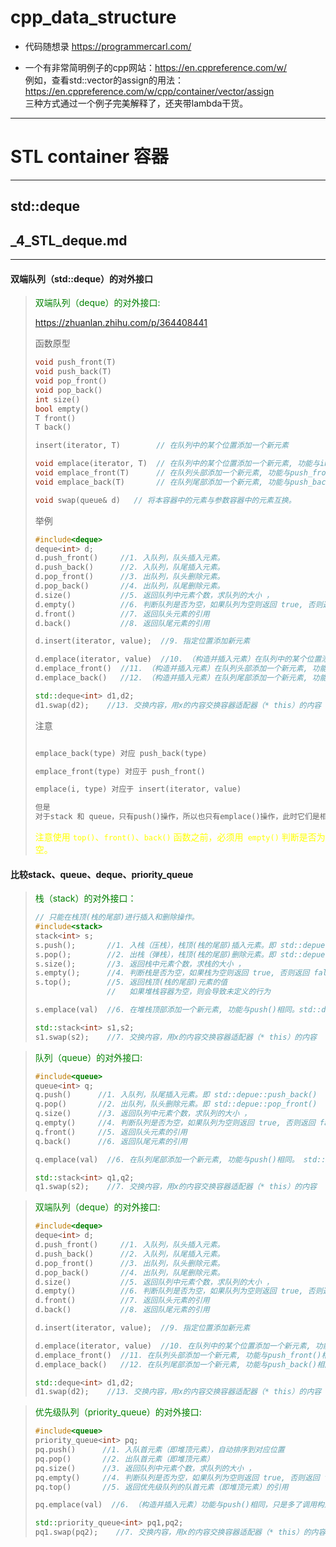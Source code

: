 # cpp_data_structure 

* 代码随想录 https://programmercarl.com/

* 一个有非常简明例子的cpp网站：https://en.cppreference.com/w/
  <br> 例如，查看std::vector的assign的用法：https://en.cppreference.com/w/cpp/container/vector/assign
  <br> 三种方式通过一个例子完美解释了，还夹带lambda干货。

--------------------------------------------------------------------------------

# STL container 容器 

--------------------------------------------------------------------------------

## std::deque

## _4_STL_deque.md
--------------------------------------------------------------------------------


#### 双端队列（std::deque）的对外接口

> <font color="green"> 双端队列（deque）的对外接口: </font>
> 
> https://zhuanlan.zhihu.com/p/364408441
>
> 函数原型
> ```c++
> void push_front(T)	
> void push_back(T)	
> void pop_front()
> void pop_back()
> int size()
> bool empty()
> T front()
> T back()
> 
> insert(iterator, T)        // 在队列中的某个位置添加一个新元素
> 
> void emplace(iterator, T)  // 在队列中的某个位置添加一个新元素, 功能与insert()相同
> void emplace_front(T)      // 在队列头部添加一个新元素, 功能与push_front()相同
> void emplace_back(T)       // 在队列尾部添加一个新元素, 功能与push_back()相同
> 
> void swap(queue& d)   // 将本容器中的元素与参数容器中的元素互换。
> ```
>
> 举例
> ```c++
> #include<deque>
> deque<int> d;
> d.push_front()     //1. 入队列，队头插入元素。
> d.push_back()      //2. 入队列，队尾插入元素。
> d.pop_front()      //3. 出队列，队头删除元素。
> d.pop_back()       //4. 出队列，队尾删除元素。 
> d.size()           //5. 返回队列中元素个数，求队列的大小 ，
> d.empty()          //6. 判断队列是否为空，如果队列为空则返回 true, 否则返回 false;
> d.front()          //7. 返回队头元素的引用
> d.back()           //8. 返回队尾元素的引用
>
> d.insert(iterator, value);  //9. 指定位置添加新元素
>
> d.emplace(iterator, value)  //10. （构造并插入元素）在队列中的某个位置添加一个新元素, 功能与insert()相同。
> d.emplace_front()  //11. （构造并插入元素）在队列头部添加一个新元素, 功能与push_front()相同。 
> d.emplace_back()   //12. （构造并插入元素）在队列尾部添加一个新元素, 功能与push_back()相同。 
> 
> std::deque<int> d1,d2;
> d1.swap(d2);    //13. 交换内容，用x的内容交换容器适配器（* this）的内容
> ```
>
> 注意
> ```c++
> 
> emplace_back(type) 对应 push_back(type)
> 
> emplace_front(type) 对应于 push_front()
> 
> emplace(i, type) 对应于 insert(iterator, value)
>
> 但是
> 对于stack 和 queue，只有push()操作，所以也只有emplace()操作，此时它们是相对应的。
> ```
> 
> <font color="yellow"> 注意使用 `top()`、`front()`、`back()` 函数之前，必须用` empty()` 判断是否为空。 </font>
>
> 




#### 比较stack、queue、deque、priority_queue

> <font color="green"> 栈（stack）的对外接口：</font>
> ```c++
> // 只能在栈顶(栈的尾部)进行插入和删除操作。
> #include<stack>
> stack<int> s;
> s.push();       //1. 入栈（压栈），栈顶(栈的尾部)插入元素。即 std::depue::push_back()
> s.pop();        //2. 出栈（弹栈），栈顶(栈的尾部)删除元素。即 std::depue::pop_back()
> s.size();       //3. 返回栈中元素个数，求栈的大小 ，
> s.empty();      //4. 判断栈是否为空，如果栈为空则返回 true, 否则返回 false;
> s.top();        //5. 返回栈顶(栈的尾部)元素的值
>                 //   如果堆栈容器为空，则会导致未定义的行为
>
> s.emplace(val)  //6. 在堆栈顶部添加一个新元素, 功能与push()相同。std::deque::emplace_back()
> 
> std::stack<int> s1,s2;
> s1.swap(s2);    //7. 交换内容，用x的内容交换容器适配器（* this）的内容
> ```
> 

> <font color="green"> 队列（queue）的对外接口: </font> 
> ```c++
> #include<queue>
> queue<int> q;
> q.push()      //1. 入队列，队尾插入元素。即 std::depue::push_back()
> q.pop()       //2. 出队列，队头删除元素。即 std::depue::pop_front()
> q.size()      //3. 返回队列中元素个数，求队列的大小 ，
> q.empty()     //4. 判断队列是否为空，如果队列为空则返回 true, 否则返回 false;
> q.front()     //5. 返回队头元素的引用
> q.back()      //6. 返回队尾元素的引用
>
> q.emplace(val)  //6. 在队列尾部添加一个新元素, 功能与push()相同。 std::deque::emplace_back()
> 
> std::stack<int> q1,q2;
> q1.swap(s2);    //7. 交换内容，用x的内容交换容器适配器（* this）的内容
> ```
>


> <font color="green"> 双端队列（deque）的对外接口: </font>
> ```c++
> #include<deque>
> deque<int> d;
> d.push_front()     //1. 入队列，队头插入元素。
> d.push_back()      //2. 入队列，队尾插入元素。
> d.pop_front()      //3. 出队列，队头删除元素。
> d.pop_back()       //4. 出队列，队尾删除元素。 
> d.size()           //5. 返回队列中元素个数，求队列的大小 ，
> d.empty()          //6. 判断队列是否为空，如果队列为空则返回 true, 否则返回 false;
> d.front()          //7. 返回队头元素的引用
> d.back()           //8. 返回队尾元素的引用
>
> d.insert(iterator, value);  //9. 指定位置添加新元素
>
> d.emplace(iterator, value)  //10. 在队列中的某个位置添加一个新元素, 功能与insert()相同。
> d.emplace_front()  //11. 在队列头部添加一个新元素, 功能与push_front()相同。 
> d.emplace_back()   //12. 在队列尾部添加一个新元素, 功能与push_back()相同。 
> 
> std::deque<int> d1,d2;
> d1.swap(d2);    //13. 交换内容，用x的内容交换容器适配器（* this）的内容
> ```
>


> <font color="green"> 优先级队列（priority_queue）的对外接口: </font> 
> ```c++
> #include<queue>
> priority_queue<int> pq;
> pq.push()      //1. 入队首元素（即堆顶元素），自动排序到对应位置
> pq.pop()       //2. 出队首元素（即堆顶元素）
> pq.size()      //3. 返回队列中元素个数，求队列的大小 ，
> pq.empty()     //4. 判断队列是否为空，如果队列为空则返回 true, 否则返回 false;
> pq.top()       //5. 返回优先级队列的队首元素（即堆顶元素）的引用
>
> pq.emplace(val)  //6. （构造并插入元素）功能与push()相同，只是多了调用构造函数的功能
> 
> std::priority_queue<int> pq1,pq2;
> pq1.swap(pq2);    //7. 交换内容，用x的内容交换容器适配器（* this）的内容，将一个优先级队列的内容与另一个相同类型（大小可以不同）的优先级队列进行交换。
> ```
>

















